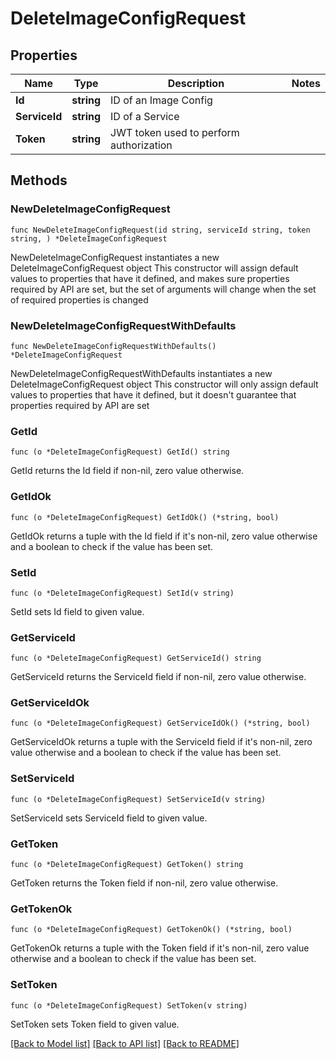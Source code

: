 # DeleteImageConfigRequest

## Properties

Name | Type | Description | Notes
------------ | ------------- | ------------- | -------------
**Id** | **string** | ID of an Image Config | 
**ServiceId** | **string** | ID of a Service | 
**Token** | **string** | JWT token used to perform authorization | 

## Methods

### NewDeleteImageConfigRequest

`func NewDeleteImageConfigRequest(id string, serviceId string, token string, ) *DeleteImageConfigRequest`

NewDeleteImageConfigRequest instantiates a new DeleteImageConfigRequest object
This constructor will assign default values to properties that have it defined,
and makes sure properties required by API are set, but the set of arguments
will change when the set of required properties is changed

### NewDeleteImageConfigRequestWithDefaults

`func NewDeleteImageConfigRequestWithDefaults() *DeleteImageConfigRequest`

NewDeleteImageConfigRequestWithDefaults instantiates a new DeleteImageConfigRequest object
This constructor will only assign default values to properties that have it defined,
but it doesn't guarantee that properties required by API are set

### GetId

`func (o *DeleteImageConfigRequest) GetId() string`

GetId returns the Id field if non-nil, zero value otherwise.

### GetIdOk

`func (o *DeleteImageConfigRequest) GetIdOk() (*string, bool)`

GetIdOk returns a tuple with the Id field if it's non-nil, zero value otherwise
and a boolean to check if the value has been set.

### SetId

`func (o *DeleteImageConfigRequest) SetId(v string)`

SetId sets Id field to given value.


### GetServiceId

`func (o *DeleteImageConfigRequest) GetServiceId() string`

GetServiceId returns the ServiceId field if non-nil, zero value otherwise.

### GetServiceIdOk

`func (o *DeleteImageConfigRequest) GetServiceIdOk() (*string, bool)`

GetServiceIdOk returns a tuple with the ServiceId field if it's non-nil, zero value otherwise
and a boolean to check if the value has been set.

### SetServiceId

`func (o *DeleteImageConfigRequest) SetServiceId(v string)`

SetServiceId sets ServiceId field to given value.


### GetToken

`func (o *DeleteImageConfigRequest) GetToken() string`

GetToken returns the Token field if non-nil, zero value otherwise.

### GetTokenOk

`func (o *DeleteImageConfigRequest) GetTokenOk() (*string, bool)`

GetTokenOk returns a tuple with the Token field if it's non-nil, zero value otherwise
and a boolean to check if the value has been set.

### SetToken

`func (o *DeleteImageConfigRequest) SetToken(v string)`

SetToken sets Token field to given value.



[[Back to Model list]](../README.md#documentation-for-models) [[Back to API list]](../README.md#documentation-for-api-endpoints) [[Back to README]](../README.md)


